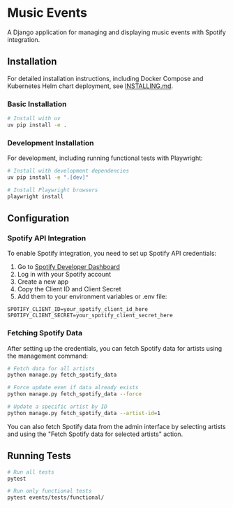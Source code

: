 # Music Events

A Django application for managing and displaying music events with Spotify integration.

## Installation

For detailed installation instructions, including Docker Compose and Kubernetes Helm chart deployment, see [INSTALLING.md](./INSTALLING.md).

### Basic Installation

```bash
# Install with uv
uv pip install -e .
```

### Development Installation

For development, including running functional tests with Playwright:

```bash
# Install with development dependencies
uv pip install -e ".[dev]"

# Install Playwright browsers
playwright install
```

## Configuration

### Spotify API Integration

To enable Spotify integration, you need to set up Spotify API credentials:

1. Go to [Spotify Developer Dashboard](https://developer.spotify.com/dashboard/)
2. Log in with your Spotify account
3. Create a new app
4. Copy the Client ID and Client Secret
5. Add them to your environment variables or .env file:

```
SPOTIFY_CLIENT_ID=your_spotify_client_id_here
SPOTIFY_CLIENT_SECRET=your_spotify_client_secret_here
```

### Fetching Spotify Data

After setting up the credentials, you can fetch Spotify data for artists using the management command:

```bash
# Fetch data for all artists
python manage.py fetch_spotify_data

# Force update even if data already exists
python manage.py fetch_spotify_data --force

# Update a specific artist by ID
python manage.py fetch_spotify_data --artist-id=1
```

You can also fetch Spotify data from the admin interface by selecting artists and using the "Fetch Spotify data for selected artists" action.

## Running Tests

```bash
# Run all tests
pytest

# Run only functional tests
pytest events/tests/functional/
```
